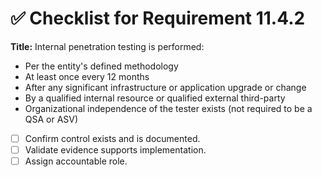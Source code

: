 # ✅ Checklist for Requirement 11.4.2

**Title:** Internal penetration testing is performed:
- Per the entity's defined methodology 
- At least once every 12 months 
- After any significant infrastructure or application upgrade or change 
- By a qualified internal resource or qualified external third-party 
- Organizational independence of the tester exists (not required to be a QSA or ASV)

- [ ] Confirm control exists and is documented.
- [ ] Validate evidence supports implementation.
- [ ] Assign accountable role.
